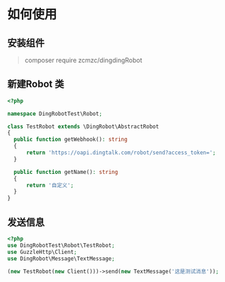 # 如何使用
## 安装组件
>composer require zcmzc/dingdingRobot
## 新建Robot 类
```php
<?php

namespace DingRobotTest\Robot;

class TestRobot extends \DingRobot\AbstractRobot
{
  public function getWebhook(): string
  {
      return 'https://oapi.dingtalk.com/robot/send?access_token=';
  }

  public function getName(): string
  {
      return '自定义';
  }
}
``` 
## 发送信息
```php
<?php
use DingRobotTest\Robot\TestRobot;
use GuzzleHttp\Client;
use DingRobot\Message\TextMessage;

(new TestRobot(new Client()))->send(new TextMessage('这是测试消息'));
```
